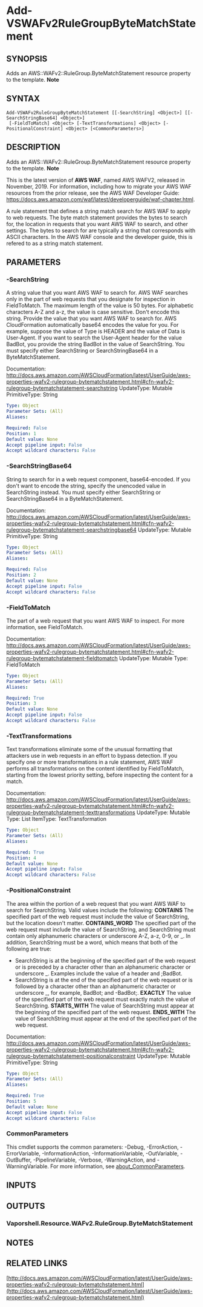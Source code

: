 # Add-VSWAFv2RuleGroupByteMatchStatement

## SYNOPSIS
Adds an AWS::WAFv2::RuleGroup.ByteMatchStatement resource property to the template.
**Note**

## SYNTAX

```
Add-VSWAFv2RuleGroupByteMatchStatement [[-SearchString] <Object>] [[-SearchStringBase64] <Object>]
 [-FieldToMatch] <Object> [-TextTransformations] <Object> [-PositionalConstraint] <Object> [<CommonParameters>]
```

## DESCRIPTION
Adds an AWS::WAFv2::RuleGroup.ByteMatchStatement resource property to the template.
**Note**

This is the latest version of **AWS WAF**, named AWS WAFV2, released in November, 2019.
For information, including how to migrate your AWS WAF resources from the prior release, see the AWS WAF Developer Guide: https://docs.aws.amazon.com/waf/latest/developerguide/waf-chapter.html.

A rule statement that defines a string match search for AWS WAF to apply to web requests.
The byte match statement provides the bytes to search for, the location in requests that you want AWS WAF to search, and other settings.
The bytes to search for are typically a string that corresponds with ASCII characters.
In the AWS WAF console and the developer guide, this is refered to as a string match statement.

## PARAMETERS

### -SearchString
A string value that you want AWS WAF to search for.
AWS WAF searches only in the part of web requests that you designate for inspection in FieldToMatch.
The maximum length of the value is 50 bytes.
For alphabetic characters A-Z and a-z, the value is case sensitive.
Don't encode this string.
Provide the value that you want AWS WAF to search for.
AWS CloudFormation automatically base64 encodes the value for you.
For example, suppose the value of Type is HEADER and the value of Data is User-Agent.
If you want to search the User-Agent header for the value BadBot, you provide the string BadBot in the value of SearchString.
You must specify either SearchString or SearchStringBase64 in a ByteMatchStatement.

Documentation: http://docs.aws.amazon.com/AWSCloudFormation/latest/UserGuide/aws-properties-wafv2-rulegroup-bytematchstatement.html#cfn-wafv2-rulegroup-bytematchstatement-searchstring
UpdateType: Mutable
PrimitiveType: String

```yaml
Type: Object
Parameter Sets: (All)
Aliases:

Required: False
Position: 1
Default value: None
Accept pipeline input: False
Accept wildcard characters: False
```

### -SearchStringBase64
String to search for in a web request component, base64-encoded.
If you don't want to encode the string, specify the unencoded value in SearchString instead.
You must specify either SearchString or SearchStringBase64 in a ByteMatchStatement.

Documentation: http://docs.aws.amazon.com/AWSCloudFormation/latest/UserGuide/aws-properties-wafv2-rulegroup-bytematchstatement.html#cfn-wafv2-rulegroup-bytematchstatement-searchstringbase64
UpdateType: Mutable
PrimitiveType: String

```yaml
Type: Object
Parameter Sets: (All)
Aliases:

Required: False
Position: 2
Default value: None
Accept pipeline input: False
Accept wildcard characters: False
```

### -FieldToMatch
The part of a web request that you want AWS WAF to inspect.
For more information, see FieldToMatch.

Documentation: http://docs.aws.amazon.com/AWSCloudFormation/latest/UserGuide/aws-properties-wafv2-rulegroup-bytematchstatement.html#cfn-wafv2-rulegroup-bytematchstatement-fieldtomatch
UpdateType: Mutable
Type: FieldToMatch

```yaml
Type: Object
Parameter Sets: (All)
Aliases:

Required: True
Position: 3
Default value: None
Accept pipeline input: False
Accept wildcard characters: False
```

### -TextTransformations
Text transformations eliminate some of the unusual formatting that attackers use in web requests in an effort to bypass detection.
If you specify one or more transformations in a rule statement, AWS WAF performs all transformations on the content identified by FieldToMatch, starting from the lowest priority setting, before inspecting the content for a match.

Documentation: http://docs.aws.amazon.com/AWSCloudFormation/latest/UserGuide/aws-properties-wafv2-rulegroup-bytematchstatement.html#cfn-wafv2-rulegroup-bytematchstatement-texttransformations
UpdateType: Mutable
Type: List
ItemType: TextTransformation

```yaml
Type: Object
Parameter Sets: (All)
Aliases:

Required: True
Position: 4
Default value: None
Accept pipeline input: False
Accept wildcard characters: False
```

### -PositionalConstraint
The area within the portion of a web request that you want AWS WAF to search for SearchString.
Valid values include the following:
**CONTAINS**
The specified part of the web request must include the value of SearchString, but the location doesn't matter.
**CONTAINS_WORD**
The specified part of the web request must include the value of SearchString, and SearchString must contain only alphanumeric characters or underscore A-Z, a-z, 0-9, or _.
In addition, SearchString must be a word, which means that both of the following are true:
+ SearchString is at the beginning of the specified part of the web request or is preceded by a character other than an alphanumeric character or underscore _.
Examples include the value of a header and ;BadBot.
+ SearchString is at the end of the specified part of the web request or is followed by a character other than an alphanumeric character or underscore _, for example, BadBot; and -BadBot;.
**EXACTLY**
The value of the specified part of the web request must exactly match the value of SearchString.
**STARTS_WITH**
The value of SearchString must appear at the beginning of the specified part of the web request.
**ENDS_WITH**
The value of SearchString must appear at the end of the specified part of the web request.

Documentation: http://docs.aws.amazon.com/AWSCloudFormation/latest/UserGuide/aws-properties-wafv2-rulegroup-bytematchstatement.html#cfn-wafv2-rulegroup-bytematchstatement-positionalconstraint
UpdateType: Mutable
PrimitiveType: String

```yaml
Type: Object
Parameter Sets: (All)
Aliases:

Required: True
Position: 5
Default value: None
Accept pipeline input: False
Accept wildcard characters: False
```

### CommonParameters
This cmdlet supports the common parameters: -Debug, -ErrorAction, -ErrorVariable, -InformationAction, -InformationVariable, -OutVariable, -OutBuffer, -PipelineVariable, -Verbose, -WarningAction, and -WarningVariable. For more information, see [about_CommonParameters](http://go.microsoft.com/fwlink/?LinkID=113216).

## INPUTS

## OUTPUTS

### Vaporshell.Resource.WAFv2.RuleGroup.ByteMatchStatement
## NOTES

## RELATED LINKS

[http://docs.aws.amazon.com/AWSCloudFormation/latest/UserGuide/aws-properties-wafv2-rulegroup-bytematchstatement.html](http://docs.aws.amazon.com/AWSCloudFormation/latest/UserGuide/aws-properties-wafv2-rulegroup-bytematchstatement.html)

